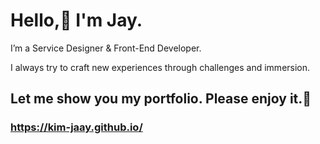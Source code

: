 # Hello,👋 I'm Jay.
I’m a Service Designer & Front-End Developer.

I always try to craft new experiences through challenges and immersion.

## Let me show you my portfolio. Please enjoy it.🥰
### https://kim-jaay.github.io/